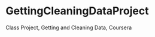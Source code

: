GettingCleaningDataProject
==========================

Class Project, Getting and Cleaning Data, Coursera
